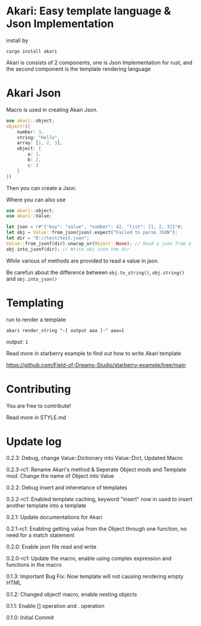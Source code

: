 # Akari: Easy template language & Json Implementation  

install by 

`cargo install akari` 

Akari is consists of 2 components, one is Json Implementation for rust, and the second component is the template rendering language 

# Akari Json 

Macro is used in creating Akari Json. 

```rust 
use akari::object; 
object!({
    number: 3, 
    string: "Hello", 
    array: [1, 2, 3], 
    object: { 
        a: 1, 
        b: 2, 
        c: 3 
    }
}) 
``` 

Then you can create a Json. 

Where you can also use 

```rust 
use akari::object; 
use akari::Value; 

let json = r#"{"key": "value", "number": 42, "list": [1, 2, 3]}"#; 
let obj = Value::from_json(json).expect("Failed to parse JSON"); 
let dir = "D://test/test.json"; 
Value::from_jsonf(dir).unwrap_or(Object::None); // Read a json from a file 
obj.into_jsonf(dir); // Write obj into the dir 
``` 

While various of methods are provided to read a value in json. 

Be carefun about the difference between `obj.to_string()`, `obj.string()` and `obj.into_json()` 

# Templating 

run to render a template 

`akari render_string "-[ output aaa ]-" aaa=1` 

output: `1` 

Read more in starberry example to find out how to write Akari template 

https://github.com/Field-of-Dreams-Studio/starberry-example/tree/main 

# Contributing 

You are free to contribute! 

Read more in STYLE.md 

# Update log 

0.2.3: Debug, change Value::Dictionary into Value::Dict, Updated Macro 

0.2.3-rc1: Rename Akari's method & Seperate Object mods and Template mod. Change the name of Object into Value 

0.2.2: Debug insert and inheretance of templates 

0.2.2-rc1: Enabled template caching, keyword "insert" now in used to insert another template into a template 

0.2.1: Update documentations for Akari 

0.2.1-rc1: Enabling getting value from the Object through one function, no need for a match statement 

0.2.0: Enable json file read and write 

0.2.0-rc1: Update the macro, enable using complex expression and functions in the macro 

0.1.3: Important Bug Fix: Now template will not causing rendering empty HTML 

0.1.2: Changed object! macro, enable nesting objects 

0.1.1: Enable [] operation and . operation 

0.1.0: Initial Commit 
 